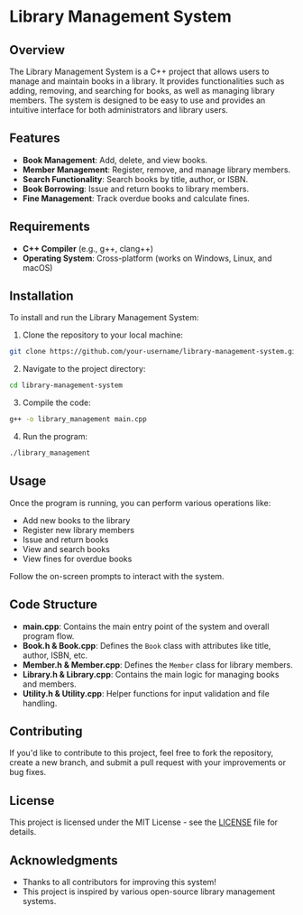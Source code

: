 # Library Management System

## Overview

The Library Management System is a C++ project that allows users to manage and maintain books in a library. It provides functionalities such as adding, removing, and searching for books, as well as managing library members. The system is designed to be easy to use and provides an intuitive interface for both administrators and library users.

## Features

- **Book Management**: Add, delete, and view books.
- **Member Management**: Register, remove, and manage library members.
- **Search Functionality**: Search books by title, author, or ISBN.
- **Book Borrowing**: Issue and return books to library members.
- **Fine Management**: Track overdue books and calculate fines.

## Requirements

- **C++ Compiler** (e.g., g++, clang++)
- **Operating System**: Cross-platform (works on Windows, Linux, and macOS)
  
## Installation

To install and run the Library Management System:

1. Clone the repository to your local machine:

```bash
git clone https://github.com/your-username/library-management-system.git
```

2. Navigate to the project directory:

```bash
cd library-management-system
```

3. Compile the code:

```bash
g++ -o library_management main.cpp
```

4. Run the program:

```bash
./library_management
```

## Usage

Once the program is running, you can perform various operations like:

- Add new books to the library
- Register new library members
- Issue and return books
- View and search books
- View fines for overdue books

Follow the on-screen prompts to interact with the system.

## Code Structure

- **main.cpp**: Contains the main entry point of the system and overall program flow.
- **Book.h & Book.cpp**: Defines the `Book` class with attributes like title, author, ISBN, etc.
- **Member.h & Member.cpp**: Defines the `Member` class for library members.
- **Library.h & Library.cpp**: Contains the main logic for managing books and members.
- **Utility.h & Utility.cpp**: Helper functions for input validation and file handling.

## Contributing

If you'd like to contribute to this project, feel free to fork the repository, create a new branch, and submit a pull request with your improvements or bug fixes.

## License

This project is licensed under the MIT License - see the [LICENSE](LICENSE) file for details.

## Acknowledgments

- Thanks to all contributors for improving this system!
- This project is inspired by various open-source library management systems.
